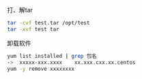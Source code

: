 打、解tar

```bash
tar -cvf test.tar /opt/test
tar -xvf test tar
```

卸载软件

```bash
yum list installed | grep 包名
->  xxxxx-xxx.xxxx    xx.xxx.cxx.xx.centos
yum -y remove xxxxxxxx
```